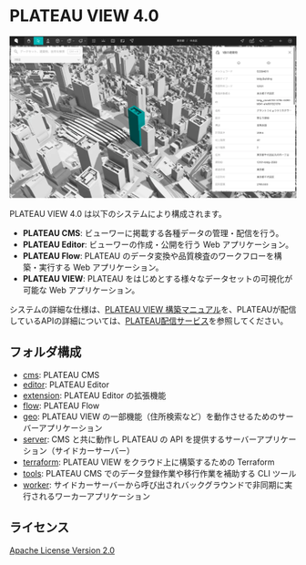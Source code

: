 # PLATEAU VIEW 4.0

![thumbnail](./docs/image.webp)

PLATEAU VIEW 4.0 は以下のシステムにより構成されます。

- **PLATEAU CMS**: ビューワーに掲載する各種データの管理・配信を行う。
- **PLATEAU Editor**: ビューワーの作成・公開を行う Web アプリケーション。
- **PLATEAU Flow**: PLATEAU のデータ変換や品質検査のワークフローを構築・実行する Web アプリケーション。
- **PLATEAU VIEW**: PLATEAU をはじめとする様々なデータセットの可視化が可能な Web アプリケーション。

システムの詳細な仕様は、[PLATEAU VIEW 構築マニュアル](https://www.mlit.go.jp/plateau/file/libraries/doc/plateau_doc_0009_ver05.pdf)を、PLATEAUが配信しているAPIの詳細については、[PLATEAU配信サービス](https://github.com/Project-PLATEAU/plateau-streaming-tutorial)を参照してください。

## フォルダ構成

- [cms](cms): PLATEAU CMS
- [editor](editor): PLATEAU Editor
- [extension](extension): PLATEAU Editor の拡張機能
- [flow](flow): PLATEAU Flow
- [geo](geo): PLATEAU VIEW の一部機能（住所検索など）を動作させるためのサーバーアプリケーション
- [server](server): CMS と共に動作し PLATEAU の API を提供するサーバーアプリケーション（サイドカーサーバー）
- [terraform](terraform): PLATEAU VIEW をクラウド上に構築するための Terraform
- [tools](tools): PLATEAU CMS でのデータ登録作業や移行作業を補助する CLI ツール
- [worker](worker): サイドカーサーバーから呼び出されバックグラウンドで非同期に実行されるワーカーアプリケーション

## ライセンス

[Apache License Version 2.0](LICENSE)
